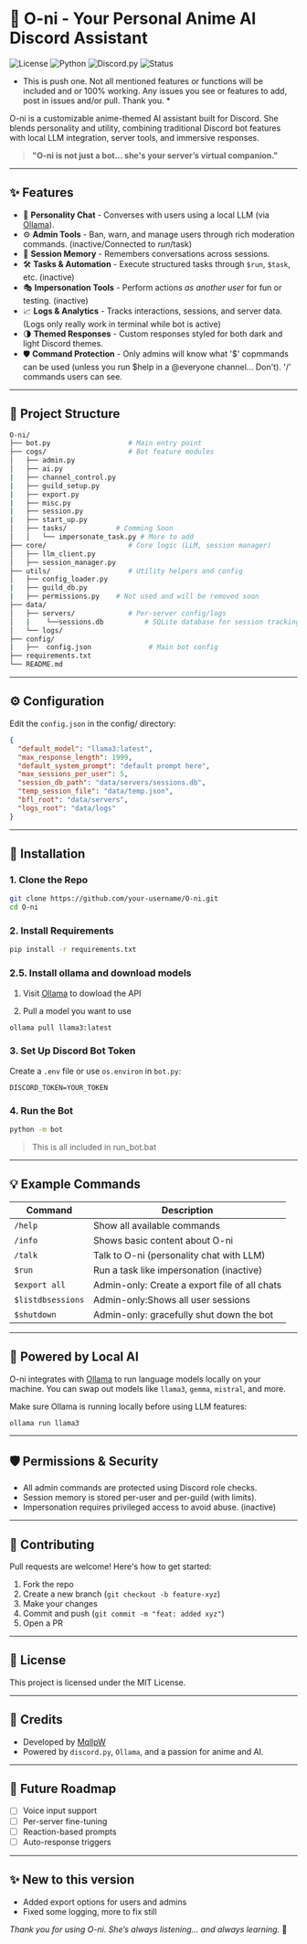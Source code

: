 # 🤖 O-ni - Your Personal Anime AI Discord Assistant

![License](https://img.shields.io/badge/license-MIT-blue)
![Python](https://img.shields.io/badge/python-3.10+-blue)
![Discord.py](https://img.shields.io/badge/discord.py-2.3.2-blue)
![Status](https://img.shields.io/badge/status-active-brightgreen)

* This is push one. Not all mentioned features or functions will be included and or 100% working. Any issues you see or features to add, post in issues and/or pull. Thank you. *

O-ni is a customizable anime-themed AI assistant built for Discord. She blends personality and utility, combining traditional Discord bot features with local LLM integration, server tools, and immersive responses.

> **"O-ni is not just a bot... she's your server’s virtual companion."**

---

## ✨ Features

- 💬 **Personality Chat** - Converses with users using a local LLM (via [Ollama](https://ollama.com)).
- ⚙️ **Admin Tools** - Ban, warn, and manage users through rich moderation commands. (inactive/Connected to $run/$task)
- 📂 **Session Memory** - Remembers conversations across sessions.
- 🛠️ **Tasks & Automation** - Execute structured tasks through `$run`, `$task`, etc. (inactive)
- 🎭 **Impersonation Tools** - Perform actions *as another user* for fun or testing. (inactive)
- 📈 **Logs & Analytics** - Tracks interactions, sessions, and server data. (Logs only really work in terminal while bot is active)
- 🌗 **Themed Responses** - Custom responses styled for both dark and light Discord themes.
- 🛡️ **Command Protection** - Only admins will know what '$' copmmands can be used (unless you run $help in a @everyone channel... Don't). '/' commands users can see.

---

## 📁 Project Structure

```bash
O-ni/
├── bot.py                   # Main entry point
├── cogs/                    # Bot feature modules
│   ├── admin.py
│   ├── ai.py
|   ├── channel_control.py
|   ├── guild_setup.py
|   ├── export.py
|   ├── misc.py
|   ├── session.py
|   ├── start_up.py
│   ├── tasks/			  # Comming Soon
│   │   └── impersonate_task.py # More to add
├── core/                    # Core logic (LLM, session manager)
│   ├── llm_client.py
│   ├── session_manager.py 
├── utils/                   # Utility helpers and config
│   ├── config_loader.py
|   ├── guild_db.py
|   ├── permissions.py	  # Not used and will be removed soon
├── data/
│   ├── servers/             # Per-server config/logs
│   |    └──sessions.db          # SQLite database for session tracking
│   └── logs/
├── config/ 
|   ├──  config.json              # Main bot config
├── requirements.txt
└── README.md
````

---

## ⚙️ Configuration

Edit the `config.json` in the config/ directory:

```json
{
  "default_model": "llama3:latest",
  "max_response_length": 1999,
  "default_system_prompt": "default prompt here",
  "max_sessions_per_user": 5,
  "session_db_path": "data/servers/sessions.db",
  "temp_session_file": "data/temp.json",
  "bfl_root": "data/servers",
  "logs_root": "data/logs"
}
```

---

## 🧪 Installation

### 1. Clone the Repo

```bash
git clone https://github.com/your-username/O-ni.git
cd O-ni
```

### 2. Install Requirements

```bash
pip install -r requirements.txt
```

### 2.5. Install ollama and download models

1. Visit [Ollama](https://ollama.com/download) to dowload the API

2. Pull a model you want to use
```bash
ollama pull llama3:latest
```


### 3. Set Up Discord Bot Token

Create a `.env` file or use `os.environ` in `bot.py`:

```
DISCORD_TOKEN=YOUR_TOKEN
```

### 4. Run the Bot

```bash
python -m bot
```
> This is all included in run_bot.bat

---

## 💡 Example Commands

| Command     | Description                              |
| ----------- | ---------------------------------------- |
| `/help`     | Show all available commands              |
| `/info`     | Shows basic content about O-ni           |
| `/talk`     | Talk to O-ni (personality chat with LLM) |
| `$run`      | Run a task like impersonation (inactive) |
| `$export all`| Admin-only: Create a export file of all chats|
| `$listdbsessions`| Admin-only:Shows all user sessions |
| `$shutdown` | Admin-only: gracefully shut down the bot |

---

## 🧠 Powered by Local AI

O-ni integrates with [Ollama](https://ollama.com) to run language models locally on your machine. You can swap out models like `llama3`, `gemma`, `mistral`, and more.

Make sure Ollama is running locally before using LLM features:

```bash
ollama run llama3
```

---

## 🛡️ Permissions & Security

* All admin commands are protected using Discord role checks.
* Session memory is stored per-user and per-guild (with limits).
* Impersonation requires privileged access to avoid abuse. (inactive)

---

## 🤝 Contributing

Pull requests are welcome! Here's how to get started:

1. Fork the repo
2. Create a new branch (`git checkout -b feature-xyz`)
3. Make your changes
4. Commit and push (`git commit -m "feat: added xyz"`)
5. Open a PR

---

## 📜 License

This project is licensed under the MIT License.

---

## 🎀 Credits

* Developed by [MqllpW](https://github.com/Gigg1E)
* Powered by `discord.py`, `Ollama`, and a passion for anime and AI.

---

## 🔮 Future Roadmap

* [ ] Voice input support
* [ ] Per-server fine-tuning
* [ ] Reaction-based prompts
* [ ] Auto-response triggers

---

## ✨ New to this version

* Added export options for users and admins
* Fixed some logging, more to fix still


*Thank you for using O-ni. She’s always listening... and always learning.* 🍡

